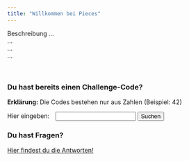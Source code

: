 ```yaml
---
title: "Willkommen bei Pieces"
---
```


<link rel="stylesheet" href="./customStyles.css">
<script type="text/javascript" src="./jquery.min.js"></script>
<script type="text/javascript" src="./start.js"></script>

<p>Beschreibung ... <br> ... <br> ... <br>...</p>
<br>
<h3>Du hast bereits einen Challenge-Code?</h3>
<p><b>Erklärung:</b> Die Codes bestehen nur aus Zahlen (Beispiel: 42)</p>
<p>Hier eingeben:
<input id="codeInput" type="text" class="button" style="margin-left: 10px;">
<input id="submitInput" type="button" class="button" value="Suchen">
</p>
<h3>Du hast Fragen?</h3>
<p><a href="./Q&A">Hier findest du die Antworten!</a></p>

